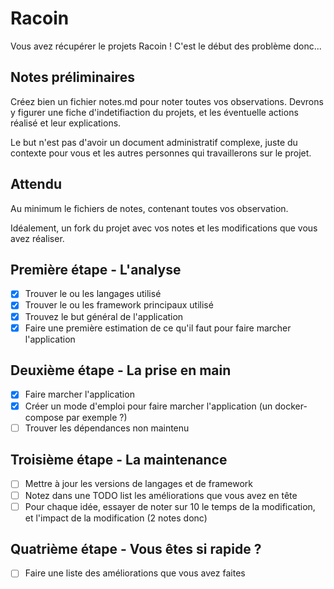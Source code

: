 # Racoin

Vous avez récupérer le projets Racoin ! C'est le début des problème donc...

## Notes préliminaires

Créez bien un fichier notes.md pour noter toutes vos observations. Devrons y figurer une fiche d'indetifiaction du projets, et les éventuelle actions réalisé et leur explications.

Le but n'est pas d'avoir un document administratif complexe, juste du contexte pour vous et les autres personnes qui travaillerons sur le projet.

## Attendu

Au minimum le fichiers de notes, contenant toutes vos observation.

Idéalement, un fork du projet avec vos notes et les modifications que vous avez réaliser.

## Première étape - L'analyse

- [x] Trouver le ou les langages utilisé
- [x] Trouver le ou les framework principaux utilisé
- [x] Trouvez le but général de l'application
- [x] Faire une première estimation de ce qu'il faut pour faire marcher l'application

## Deuxième étape - La prise en main

- [x] Faire marcher l'application
- [x] Créer un mode d'emploi pour faire marcher l'application (un docker-compose par exemple ?)
- [ ] Trouver les dépendances non maintenu

## Troisième étape - La maintenance

- [ ] Mettre à jour les versions de langages et de framework
- [ ] Notez dans une TODO list les améliorations que vous avez en tête
- [ ] Pour chaque idée, essayer de noter sur 10 le temps de la modification, et l'impact de la modification (2 notes donc)

## Quatrième étape - Vous êtes si rapide ?

- [ ] Faire une liste des améliorations que vous avez faites
